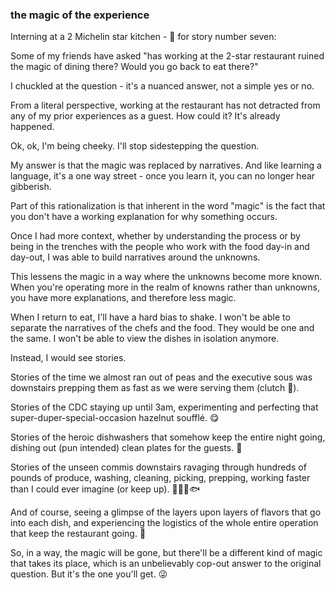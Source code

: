 ### the magic of the experience

Interning at a 2 Michelin star kitchen - 🧵 for story number seven:

Some of my friends have asked "has working at the 2-star restaurant ruined the magic of dining there? Would you go back to eat there?"

I chuckled at the question - it's a nuanced answer, not a simple yes or no.

From a literal perspective, working at the restaurant has not detracted from any of my prior experiences as a guest. How could it? It's already happened.

Ok, ok, I'm being cheeky. I'll stop sidestepping the question. 

My answer is that the magic was replaced by narratives. And like learning a language, it's a one way street - once you learn it, you can no longer hear gibberish.

Part of this rationalization is that inherent in the word "magic" is the fact that you don't have a working explanation for why something occurs. 

Once I had more context, whether by understanding the process or by being in the trenches with the people who work with the food day-in and day-out, I was able to build narratives around the unknowns.

This lessens the magic in a way where the unknowns become more known. When you're operating more in the realm of knowns rather than unknowns, you have more explanations, and therefore less magic.

When I return to eat, I'll have a hard bias to shake. I won't be able to separate the narratives of the chefs and the food. They would be one and the same. I won't be able to view the dishes in isolation anymore.

Instead, I would see stories.

Stories of the time we almost ran out of peas and the executive sous was downstairs prepping them as fast as we were serving them (clutch 💪).

Stories of the CDC staying up until 3am, experimenting and perfecting that super-duper-special-occasion hazelnut soufflé. 😋

Stories of the heroic dishwashers that somehow keep the entire night going, dishing out (pun intended) clean plates for the guests. 🐙

Stories of the unseen commis downstairs ravaging through hundreds of pounds of produce, washing, cleaning, picking, prepping, working faster than I could ever imagine (or keep up). 🌿🌱🍄🐟

And of course, seeing a glimpse of the layers upon layers of flavors that go into each dish, and experiencing the logistics of the whole entire operation that keep the restaurant going.  🔨

So, in a way, the magic will be gone, but there'll be a different kind of magic that takes its place, which is an unbelievably cop-out answer to the original question. But it's the one you'll get. 😜



